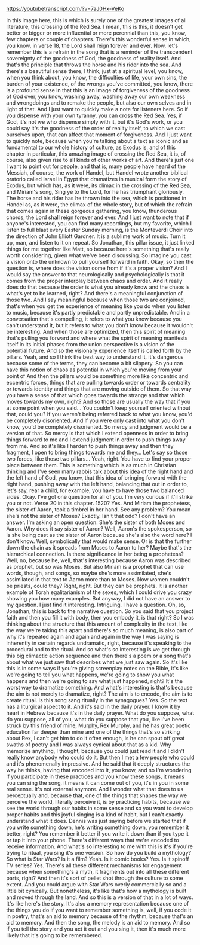 https://youtubetranscript.com/?v=7aJ0Hx-VeKo

 In this image here, this is which is surely one of the greatest images of all literature, this crossing of the Red Sea. I mean, this is this, it doesn't get better or bigger or more influential or more perennial than this, you know, few chapters or couple of chapters. There's this wonderful sense in which, you know, in verse 18, the Lord shall reign forever and ever. Now, let's remember this is a refrain in the song that is a reminder of the transcendent sovereignty of the goodness of God, the goodness of reality itself. And that's the principle that throws the horse and his rider into the sea. And there's a beautiful sense there, I think, just at a spiritual level, you know, when you think about, you know, the difficulties of life, your own sins, the burden of your existence, of the wrongs you've committed, you know, there is a profound sense in that this is an image of forgiveness of the goodness of God over, you know, washing away, washing away our own weakness and wrongdoings and to remake the people, but also our own selves and in light of that. And I just want to quickly make a note for listeners here. So if you dispense with your own tyranny, you can cross the Red Sea. Yes, if God, it's not we who dispense simply with it, but it's God's work, or you could say it's the goodness of the order of reality itself, to which we cast ourselves upon, that can affect that moment of forgiveness. And I just want to quickly note, because when you're talking about a text as iconic and as fundamental to our whole history of culture, as Exodus is, and of this chapter in particular, this amazing image of crossing the Red Sea, it is, of course, also given rise to all kinds of other works of art. And there's just one I want to point out for people, and that is, many people have heard of the Messiah, of course, the work of Handel, but Handel wrote another biblical oratorio called Israel in Egypt that dramatizes in musical form the story of Exodus, but which has, as it were, its climax in the crossing of the Red Sea, and Miriam's song, Sing ye to the Lord, for he has triumphant gloriously. The horse and his rider has he thrown into the sea, which is positioned in Handel as, as it were, the climax of the whole story, but of which the refrain that comes again in these gorgeous gathering, you know, thunderous chords, the Lord shall reign forever and ever. And I just want to note that if anyone's interested, you can find many recordings, but my favorite, which I listen to full blast every Easter Sunday morning, is the Monteverdi Choir into the direction of John Elliott Gardner. It is a sublime work of music. Turn it up, man, and listen to it on repeat. So Jonathan, this pillar issue, it just linked things for me together like Matt, so because here's something that's really worth considering, given what we've been discussing. So imagine you cast a vision onto the unknown to pull yourself forward in faith. Okay, so then the question is, where does the vision come from if it's a proper vision? And I would say the answer to that neurologically and psychologically is that it comes from the proper interplay between chaos and order. And it really does do that because the order is what you already know and the chaos is what's yet to be learned, right? And there's a meaningful conjunction of those two. And I say meaningful because when those two are conjoined, that's when you get the experience of meaning like you do when you listen to music, because it's partly predictable and partly unpredictable. And in a conversation that's compelling, it refers to what you know because you can't understand it, but it refers to what you don't know because it wouldn't be interesting. And when those are optimized, then this spirit of meaning that's pulling you forward and where what the spirit of meaning manifests itself in its initial phases from the union perspective is a vision of the potential future. And so the visionary experience itself is called forth by the pillars. Yeah, and so I think the best way to understand it, it's dangerous because some of the terms, they can become a bit slippery. So you can have this notion of chaos as potential in which you're moving from your point of And then the pillars would be something more like concentric and eccentric forces, things that are pulling towards order or towards centrality or towards identity and things that are moving outside of them. So that way you have a sense of that which goes towards the strange and that which moves towards my own, right? And so those are usually the way that if you at some point when you said... You couldn't keep yourself oriented without that, could you? If you weren't being referred back to what you know, you'd be completely disoriented. And if you were only cast into what you don't know, you'd be completely disoriented. So mercy and judgment would be a version of that. So mercy is that which I extend openness in order to bring things forward to me and I extend judgment in order to push things away from me. And so it's like I harden to push things away and then they fragment, I open to bring things towards me and they... Let's say so those two forces, like those two pillars... Yeah, right. You have to find your proper place between them. This is something which is as much in Christian thinking and I've seen many rabbis talk about this idea of the right hand and the left hand of God, you know, that this idea of bringing forward with the right hand, pushing away with the left hand, balancing that out in order to, let's say, rear a child, for example, you have to have those two balanced sides. Okay. I've got one question for all of you. I'm very curious if it'll strike you or not. Verse 20 in this chapter. 1520? Yes. And Miriam the prophetess, the sister of Aaron, took a timbrel in her hand. See any problem? You mean she's not the sister of Moses? Exactly. Isn't that odd? I don't have an answer. I'm asking an open question. She's the sister of both Moses and Aaron. Why does it say sister of Aaron? Well, Aaron's the spokesperson, so is she being cast as the sister of Aaron because she's also the word here? I don't know. Well, symbolically that would make sense. Or is that the further down the chain as it spreads from Moses to Aaron to her? Maybe that's the hierarchical connection. Is there significance in her being a prophetess? Well, no, because he, well, that's interesting because Aaron was described as prophet, but so was Moses. But also Miriam is a prophet that can use words, though, and songs, so maybe she's more assimilated, she's assimilated in that text to Aaron more than to Moses. Now women couldn't be priests, could they? Right, right. But they can be prophets. It is another example of Torah egalitarianism of the sexes, which I could drive you crazy showing you how many examples. But anyway, I did not have an answer to my question. I just find it interesting. Intriguing. I have a question. Oh, so, Jonathan, this is back to the narrative question. So you said that you project faith and then you fill it with body, then you embody it, is that right? So I was thinking about the structure that this amount of complexity in the text, like the way we're taking this apart and there's so much meaning, is also part of why it's repeated again and again and again in the way I was saying is inherently in certain regards undramatic, right, because it's speaking to the procedural and to the ritual. And so what's so interesting is we get through this big climactic action sequence and then there's a poem or a song that's about what we just saw that describes what we just saw again. So it's like this is in some ways if you're giving screenplay notes on the Bible, it's like we're going to tell you what happens, we're going to show you what happens and then we're going to say what just happened, right? It's the worst way to dramatize something. And what's interesting is that's because the aim is not merely to dramatize, right? The aim is to encode, the aim is to create ritual. Is this song sang ritually in the synagogues? Yes. So the text has a liturgical aspect to it. And it's said in the daily prayer. I know it by heart in Hebrew because it's in the daily prayer. What do you suppose, what do you suppose, all of you, what do you suppose that you, like I've been struck by this friend of mine, Murphy, Rex Murphy, and he has great poetic education far deeper than mine and one of the things that's so striking about Rex, I can't get him to do it often enough, is he can spout off great swaths of poetry and I was always cynical about that as a kid. Why memorize anything, I thought, because you could just read it and I didn't really know anybody who could do it. But then I met a few people who could and it's phenomenally impressive. And he said that it deeply structures the way he thinks, having that encoded into it, you know, and so I'm wondering if you participate in these practices and you know these songs, it means you can sing the song, it means it can come out of you, it's in you in some real sense. It's not external anymore. And I wonder what that does to us perceptually and, because that, one of the things that shapes the way we perceive the world, literally perceive it, is by practicing habits, because we see the world through our habits in some sense and so you want to develop proper habits and this joyful singing is a kind of habit, but I can't exactly understand what it does. Dennis was just saying before we started that if you write something down, he's writing something down, you remember it better, right? You remember it better if you write it down than if you type it or tap it into your phone. There's different ways that we're encoded to receive information. And what's so interesting to me with this is it's if you're trying to ritual, you sing it's one version. So how do you build a mythology? So what is Star Wars? Is it a film? Yeah. Is it comic books? Yes. Is it spinoff TV series? Yes. There's all these different mechanisms for engagement because when something's a myth, it fragments out into all these different parts, right? And then it's sort of pellet shot through the culture to some extent. And you could argue with Star Wars overly commercially so and a little bit cynically. But nonetheless, it's like that's how a mythology is built and moved through the land. And so this is a version of that in a lot of ways. It's like here's the story. It's also a memory representation because one of the things you do if you want to remember something is, well, if you code it in poetry, that's an aid to memory because of the rhythm, because that's an aid to memory. And then the song, the melody is an aid to memory. And so if you tell the story and you act it out and you sing it, then it's much more likely that it's going to be remembered.